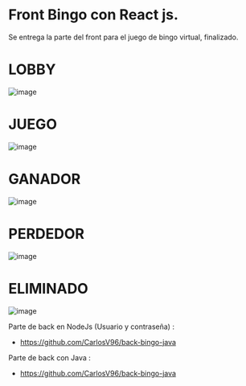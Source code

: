 # Front Bingo con React js.
Se entrega la parte del front para el juego de bingo virtual, finalizado.

# LOBBY
![image](https://user-images.githubusercontent.com/97989722/177813123-631b9fe6-8a8f-4396-80fd-bfc70d9a7fae.png)


# JUEGO
![image](https://user-images.githubusercontent.com/97989722/177813261-4d347e6e-3bf0-4f50-8648-035ef389742f.png)


# GANADOR
![image](https://user-images.githubusercontent.com/97989722/177813483-08a15cda-9521-48c9-836c-692606c876d6.png)


# PERDEDOR
![image](https://user-images.githubusercontent.com/97989722/177813536-0640d0ff-7979-4588-b33e-c3486444979c.png)


# ELIMINADO
![image](https://user-images.githubusercontent.com/97989722/177813359-83056afd-117a-487d-8689-3e29e3b1f112.png)


Parte de back en NodeJs (Usuario y contraseña) :
- https://github.com/CarlosV96/back-bingo-java

Parte de back con Java :
- https://github.com/CarlosV96/back-bingo-java
